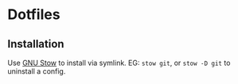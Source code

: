 # Dotfiles
## Installation
Use [GNU Stow](http://www.gnu.org/software/stow/) to install via symlink.
EG: `stow git`, or `stow -D git` to uninstall a config.
